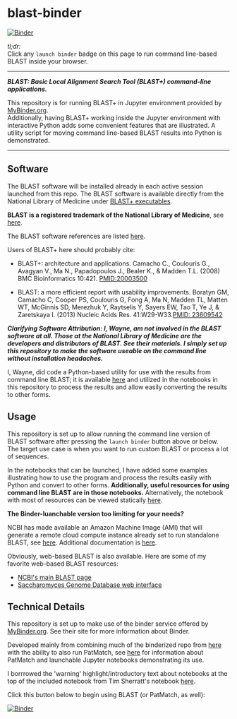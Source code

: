 # blast-binder

[![Binder](https://mybinder.org/badge_logo.svg)](https://mybinder.org/v2/gh/fomightez/blast-binder/master?filepath=BLAST%20on%20Command%20Line%20and%20Integrating%20with%20Python.ipynb)

*tl;dr:*  
Click any `launch binder` badge on this page to run command line-based BLAST inside your browser.

------

***BLAST: Basic Local Alignment Search Tool (BLAST+) command-line applications.***

This repository is for running BLAST+ in Jupyter environment provided by [MyBinder.org](https://mybinder.org/).  
Additionally, having BLAST+ working inside the Jupyter environment with interactive Python adds some convenient features that are illustrated. A utility script for moving command line-based BLAST results into Python is demonstrated.  

-------

Software
--------

The BLAST software will be installed already in each active session launched from this repo. The BLAST software is available directly from the National Library of Medicine under <a href="https://blast.ncbi.nlm.nih.gov/Blast.cgi?CMD=Web&PAGE_TYPE=BlastDocs&DOC_TYPE=Download">BLAST+ executables</a>.


**BLAST is a registered trademark of the National Library of Medicine**, see [here](https://blast.ncbi.nlm.nih.gov/Blast.cgi?CMD=Web&PAGE_TYPE=BlastDocs&DOC_TYPE=References).

The BLAST software references are listed [here](https://blast.ncbi.nlm.nih.gov/Blast.cgi?CMD=Web&PAGE_TYPE=BlastDocs&DOC_TYPE=References).

Users of BLAST+ here should probably cite:

- BLAST+: architecture and applications. Camacho C., Coulouris G., Avagyan V., Ma N., Papadopoulos J., Bealer K., & Madden T.L. (2008) BMC Bioinformatics 10:421. [PMID:20003500](https://www.ncbi.nlm.nih.gov/pubmed/20003500?dopt=Citation)

- BLAST: a more efficient report with usability improvements. Boratyn GM, Camacho C, Cooper PS, Coulouris G, Fong A, Ma N, Madden TL, Matten WT, McGinnis SD, Merezhuk Y, Raytselis Y, Sayers EW, Tao T, Ye J, & Zaretskaya I. (2013) Nucleic Acids Res. 41:W29-W33.[PMID: 23609542](https://www.ncbi.nlm.nih.gov/pubmed/23609542)


***Clarifying Software Attribution: I, Wayne, am not involved in the BLAST software at all. Those at the National Library of Medicine are the developers and distributors of BLAST. See their materials. I simply set up this repository to make the software useable on the command line without installation headaches.***

I, Wayne, did code a Python-based utility for use with the results from command line BLAST; it is available [here](https://github.com/fomightez/sequencework/tree/master/blast-utilities) and utilized in the notebooks in this repository to process the results and allow easily converting the results to other forms.

Usage
-----

This repository is set up to allow running the command line version of BLAST software after pressing the `launch binder` button above or below. The target use case is when you want to run custom BLAST or process a lot of sequences.

In the notebooks that can be launched, I have added some examples illustrating how to use the program and process the results easily with Python and convert to other forms. **Additionally, useful resources for using command line BLAST are in those notebooks.** Alternatively, the notebook with most of resources can be viewed statically [here](https://nbviewer.jupyter.org/github/fomightez/blast-binder/blob/master/BLAST%20on%20Command%20Line%20and%20Integrating%20with%20Python.ipynb). 

**The Binder-luanchable version too limiting for your needs?**

NCBI has made available an Amazon Machine Image (AMI) that will generate a remote cloud compute instance already set to run standalone BLAST, see [here](https://blast.ncbi.nlm.nih.gov/Blast.cgi?CMD=Web&PAGE_TYPE=BlastDocs&DOC_TYPE=CloudBlast). Additional documentation is [here](http://ncbi.github.io/blast-cloud/).

Obviously, web-based BLAST is also available. Here are some of my favorite web-based BLAST resources:

* [NCBI's main BLAST page](https://blast.ncbi.nlm.nih.gov/Blast.cgi)
* [Saccharomyces Genome Database web interface](https://www.yeastgenome.org/blast-sgd)


Technical Details
-----------------

This repository is set up to make use of the binder service offered by [MyBinder.org](https://mybinder.org/). See their site for more information about Binder.

Developed mainly from combining much of the binderized repo from [here](https://github.com/fomightez/qgrid-notebooks) with the ability to also run PatMatch, see [here](https://github.com/fomightez/patmatch-binder) for information about PatMatch and launchable Jupyter notebooks demonstrating its use.

I borrrowed the 'warning' highlight/introductory text about notebooks at the top of the included notebook from Tim Sherratt's notebook [here](https://github.com/GLAM-Workbench/te-papa-api/blob/master/Exploring-the-Te-Papa-collection-API.ipynb).

Click this button below to begin using BLAST (or PatMatch, as well):

[![Binder](https://mybinder.org/badge_logo.svg)](https://mybinder.org/v2/gh/fomightez/blast-binder/master?filepath=BLAST%20on%20Command%20Line%20and%20Integrating%20with%20Python.ipynb)
